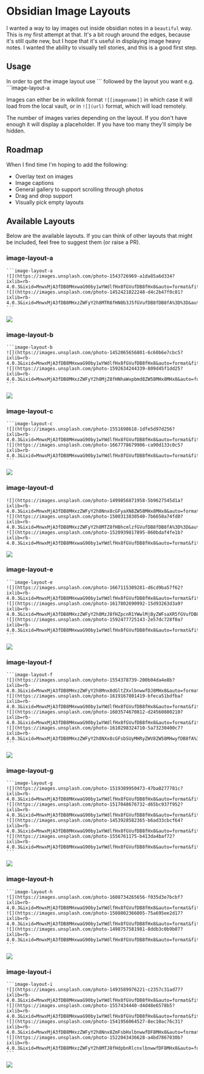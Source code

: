# Obsidian Image Layouts

I wanted a way to lay images out inside obsidian notes in a `beautiful` way. This is my first attempt at that. It's a bit rough around the edges, because it's still quite new, but I hope that it's useful in displaying image heavy notes. I wanted the ability to visually tell stories, and this is a good first step.

## Usage

In order to get the image layout use \`\`\` followed by the layout you want e.g. \`\`\`image-layout-a

Images can either be in wikilink format `![[imagename]]` in which case it will load from the local vault, or in `![](url)` format, which will load remotely.

The number of images varies depending on the layout. If you don't have enough it will display a placeholder. If you have too many they'll simply be hidden.

## Roadmap

When I find time I'm hoping to add the following:

- Overlay text on images
- Image captions
- General gallery to support scrolling through photos
- Drag and drop support
- Visually pick empty layouts

## Available Layouts

Below are the available layouts. If you can think of other layouts that might be included, feel free to suggest them (or raise a PR).

### image-layout-a

    ```image-layout-a
    ![](https://images.unsplash.com/photo-1543726969-a1da85a6d334?ixlib=rb-4.0.3&ixid=MnwxMjA3fDB8MHxwaG90by1wYWdlfHx8fGVufDB8fHx8&auto=format&fit=crop&w=3636&q=80)
    ![](https://images.unsplash.com/photo-1452421822248-d4c2b47f0c81?ixlib=rb-4.0.3&ixid=MnwxMjA3fDB8MHxzZWFyY2h8MTR8fHN0b3J5fGVufDB8fDB8fA%3D%3D&auto=format&fit=crop&w=900&q=60)
    ```

![](docs/layout-a.png)

### image-layout-b

    ```image-layout-b
    ![](https://images.unsplash.com/photo-1452065656801-6c60b6e7cbc5?ixlib=rb-4.0.3&ixid=MnwxMjA3fDB8MHxwaG90by1wYWdlfHx8fGVufDB8fHx8&auto=format&fit=crop&w=3174&q=80)
    ![](https://images.unsplash.com/photo-1592634244339-809d45f1dd25?ixlib=rb-4.0.3&ixid=MnwxMjA3fDB8MHxzZWFyY2h8MjZ8fHNhaWxpbmd8ZW58MHx8MHx8&auto=format&fit=crop&w=900&q=60)
    ```

![](docs/layout-b.png)

### image-layout-c

    ```image-layout-c
    ![](https://images.unsplash.com/photo-1551698618-1dfe5d97d256?ixlib=rb-4.0.3&ixid=MnwxMjA3fDB8MHxwaG90by1wYWdlfHx8fGVufDB8fHx8&auto=format&fit=crop&w=3270&q=80)
    ![](https://images.unsplash.com/photo-1667778679906-ca90d133c0c5?ixlib=rb-4.0.3&ixid=MnwxMjA3fDB8MHxwaG90by1wYWdlfHx8fGVufDB8fHx8&auto=format&fit=crop&w=1587&q=80)
    ```

![](docs/layout-c.png)

### image-layout-d

```image-layout-d
![](https://images.unsplash.com/photo-1499856871958-5b9627545d1a?ixlib=rb-4.0.3&ixid=MnwxMjA3fDB8MHxzZWFyY2h8Nnx8cGFyaXN8ZW58MHx8MHx8&auto=format&fit=crop&w=900&q=60)
![](https://images.unsplash.com/photo-1500313830540-7b6650a74fd0?ixlib=rb-4.0.3&ixid=MnwxMjA3fDB8MHxzZWFyY2h8MTZ8fHBhcmlzfGVufDB8fDB8fA%3D%3D&auto=format&fit=crop&w=900&q=60)
![](https://images.unsplash.com/photo-1520939817895-060bdaf4fe1b?ixlib=rb-4.0.3&ixid=MnwxMjA3fDB8MHxwaG90by1wYWdlfHx8fGVufDB8fHx8&auto=format&fit=crop&w=3846&q=80)
```

![](docs/layout-d.png)

### image-layout-e

    ```image-layout-e
    ![](https://images.unsplash.com/photo-1667115309281-d6cd9ba57f62?ixlib=rb-4.0.3&ixid=MnwxMjA3fDB8MHxwaG90by1wYWdlfHx8fGVufDB8fHx8&auto=format&fit=crop&w=1964&q=80)
    ![](https://images.unsplash.com/photo-1617802690992-15d93263d3a9?ixlib=rb-4.0.3&ixid=MnwxMjA3fDB8MHxzZWFyY2h8MzJ8fHZpcnR1YWwlMjByZWFsaXR5fGVufDB8fDB8fA%3D%3D&auto=format&fit=crop&w=900&q=60)
    ![](https://images.unsplash.com/photo-1592477725143-2e57dc728f0a?ixlib=rb-4.0.3&ixid=MnwxMjA3fDB8MHxwaG90by1wYWdlfHx8fGVufDB8fHx8&auto=format&fit=crop&w=3206&q=80)
    ```

![](docs/layout-e.png)

### image-layout-f

    ```image-layout-f
    ![](https://images.unsplash.com/photo-1554378739-200b04da4e8b?ixlib=rb-4.0.3&ixid=MnwxMjA3fDB8MHxzZWFyY2h8Mnx8dGltZXxlbnwwfDJ8MHx8&auto=format&fit=crop&w=900&q=60)
    ![](https://images.unsplash.com/photo-1619167801419-bfeca51bdfba?ixlib=rb-4.0.3&ixid=MnwxMjA3fDB8MHxwaG90by1wYWdlfHx8fGVufDB8fHx8&auto=format&fit=crop&w=2360&q=80)
    ![](https://images.unsplash.com/photo-1603574670812-d24560880210?ixlib=rb-4.0.3&ixid=MnwxMjA3fDB8MHxwaG90by1wYWdlfHx8fGVufDB8fHx8&auto=format&fit=crop&w=2360&q=80)
    ![](https://images.unsplash.com/photo-1610298324710-5a73230400c7?ixlib=rb-4.0.3&ixid=MnwxMjA3fDB8MHxzZWFyY2h8NXx8cGFsbSUyMHRyZWV8ZW58MHwyfDB8fA%3D%3D&auto=format&fit=crop&w=900&q=60)
    ```

![](docs/layout-f.png)

### image-layout-g

    ```image-layout-g
    ![](https://images.unsplash.com/photo-1519389950473-47ba0277781c?ixlib=rb-4.0.3&ixid=MnwxMjA3fDB8MHxwaG90by1wYWdlfHx8fGVufDB8fHx8&auto=format&fit=crop&w=3270&q=80)
    ![](https://images.unsplash.com/photo-1517048676732-d65bc937f952?ixlib=rb-4.0.3&ixid=MnwxMjA3fDB8MHxwaG90by1wYWdlfHx8fGVufDB8fHx8&auto=format&fit=crop&w=3270&q=80)
    ![](https://images.unsplash.com/photo-1453928582365-b6ad33cbcf64?ixlib=rb-4.0.3&ixid=MnwxMjA3fDB8MHxwaG90by1wYWdlfHx8fGVufDB8fHx8&auto=format&fit=crop&w=3546&q=80)
    ![](https://images.unsplash.com/photo-1556761175-b413da4baf72?ixlib=rb-4.0.3&ixid=MnwxMjA3fDB8MHxwaG90by1wYWdlfHx8fGVufDB8fHx8&auto=format&fit=crop&w=3174&q=80)
    ```

![](docs/layout-g.png)

### image-layout-h

    ```image-layout-h
    ![](https://images.unsplash.com/photo-1608734265656-f035d3e7bcbf?ixlib=rb-4.0.3&ixid=MnwxMjA3fDB8MHxwaG90by1wYWdlfHx8fGVufDB8fHx8&auto=format&fit=crop&w=1587&q=80)
    ![](https://images.unsplash.com/photo-1508002366005-75a695ee2d17?ixlib=rb-4.0.3&ixid=MnwxMjA3fDB8MHxwaG90by1wYWdlfHx8fGVufDB8fHx8&auto=format&fit=crop&w=1568&q=80)
    ![](https://images.unsplash.com/photo-1498757581981-8ddb3c0b9b07?ixlib=rb-4.0.3&ixid=MnwxMjA3fDB8MHxwaG90by1wYWdlfHx8fGVufDB8fHx8&auto=format&fit=crop&w=1588&q=80)
    ```

![](docs/layout-h.png)

### image-layout-i

    ```image-layout-i
    ![](https://images.unsplash.com/photo-1493589976221-c2357c31ad77?ixlib=rb-4.0.3&ixid=MnwxMjA3fDB8MHxwaG90by1wYWdlfHx8fGVufDB8fHx8&auto=format&fit=crop&w=1587&q=80)
    ![](https://images.unsplash.com/photo-1557434440-d4d48e6578b5?ixlib=rb-4.0.3&ixid=MnwxMjA3fDB8MHxwaG90by1wYWdlfHx8fGVufDB8fHx8&auto=format&fit=crop&w=1635&q=80)
    ![](https://images.unsplash.com/photo-1541956064527-8ec10ac76c31?ixlib=rb-4.0.3&ixid=MnwxMjA3fDB8MHxzZWFyY2h8Nnx8ZmFsbHxlbnwwfDF8MHx8&auto=format&fit=crop&w=900&q=60)
    ![](https://images.unsplash.com/photo-1522043436628-a4bd7867030b?ixlib=rb-4.0.3&ixid=MnwxMjA3fDB8MHxzZWFyY2h8MTJ8fHdpbnRlcnxlbnwwfDF8MHx8&auto=format&fit=crop&w=900&q=60)
    ```

![](docs/layout-i.png)
